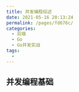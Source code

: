 ```yaml
---
title: 并发编程综述
date: 2021-05-16 20:13:24
permalink: /pages/fd676c/
categories:
  - 后端
  - Go
  - Go并发实战
tags:
  - 
---
```

## 并发编程基础

